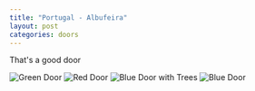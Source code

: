 ```yaml
---
title: "Portugal - Albufeira"
layout: post
categories: doors
---
```


That's a good door

![Green Door](/doors/images/portugal_albufeira_green.jpeg)
![Red Door](/doors/images/portugal_albufeira_red.jpeg)
![Blue Door with Trees](/doors/images/portugal_albufeira_blue_trees.jpeg)
![Blue Door](/doors/images/portugal_albufeira_blue.jpeg)
